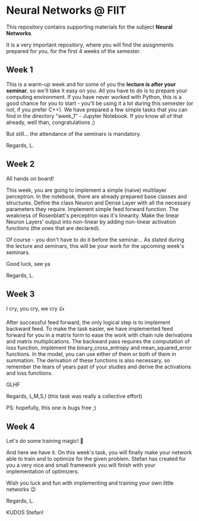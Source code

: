 # Neural Networks @ FIIT

This repository contains supporting materials for the subject __Neural Networks__.

It is a very important repository, where you will find the asisgnments prepared for you, for the first 4 weeks of the semester.

##  Week 1
This is a warm-up week and for some of you the __lecture is after your seminar__, so we'll take it easy on you. 
All you have to do is to prepare your computing environment. 
If you have never worked with Python, this is a good chance for you to start - you'll be using it a lot during this semester (or not, if you prefer C++).
We have prepared a few simple tasks that you can find in the directory "week_1" - Jupyter Notebook.
If you know all of that already, well than, congratulations ;)

But still... the attendance of the seminars is mandatory.

Regards, L.

## Week 2
All hands on board!

This week, you are going to implement a simple (naive) multilayer perceptron.
In the notebook, there are already prepared base classes and structures. Define the class Neuron and Dense Layer with all the necessary parameters they require. Implement simple feed forward function. The weakness of Rosenblatt's perceptron was it's linearity. Make the linear Neuron Layers' output into non-linear by adding non-linear activation functions (the ones that are declared).

Of course - you don't have to do it before the seminar... 
As stated during the lecture and seminars, this will be your work for the upcoming week's seminars.

Good luck,
see ya

Regards, L.

## Week 3
I cry, you cry, we cry 👍

After successful feed forward, the only logical step is to implement backward feed.
To make the task easier, we have implemented feed forward for you in a matrix form to ease the work with chain rule derivations and matrix multiplications. The backward pass requires the computation of loss function, implement the binary_cross_entropy and mean_squared_error functions. In the model, you can use either of them or both of them in summation. The derivation of these functions is also necessary, so remember the tears of years past of your studies and derive the activations and loss functions.

GLHF

Regards, L,M,S,I
(this task was really a collective effort)

PS: hopefully, this one is bugs free ;)

## Week 4
Let's do some training magic! 🧙

And here we have it. On this week's task, you will finally make your network able to train and to optimize for the given problem.
Stefan has created for you a very nice and small framework you will finish with your implementation of optimizers.

Wish you luck and fun with implementing and training your own little networks 😉

Regards, L.

KUDOS Stefan!